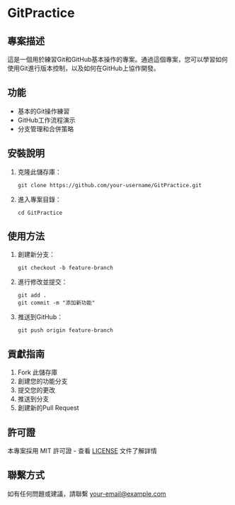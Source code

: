 # GitPractice

## 專案描述
這是一個用於練習Git和GitHub基本操作的專案。通過這個專案，您可以學習如何使用Git進行版本控制，以及如何在GitHub上協作開發。

## 功能
- 基本的Git操作練習
- GitHub工作流程演示
- 分支管理和合併策略

## 安裝說明
1. 克隆此儲存庫：
   ```
   git clone https://github.com/your-username/GitPractice.git
   ```
2. 進入專案目錄：
   ```
   cd GitPractice
   ```

## 使用方法
1. 創建新分支：
   ```
   git checkout -b feature-branch
   ```
2. 進行修改並提交：
   ```
   git add .
   git commit -m "添加新功能"
   ```
3. 推送到GitHub：
   ```
   git push origin feature-branch
   ```

## 貢獻指南
1. Fork 此儲存庫
2. 創建您的功能分支
3. 提交您的更改
4. 推送到分支
5. 創建新的Pull Request

## 許可證
本專案採用 MIT 許可證 - 查看 [LICENSE](LICENSE) 文件了解詳情

## 聯繫方式
如有任何問題或建議，請聯繫 [your-email@example.com](mailto:your-email@example.com)
